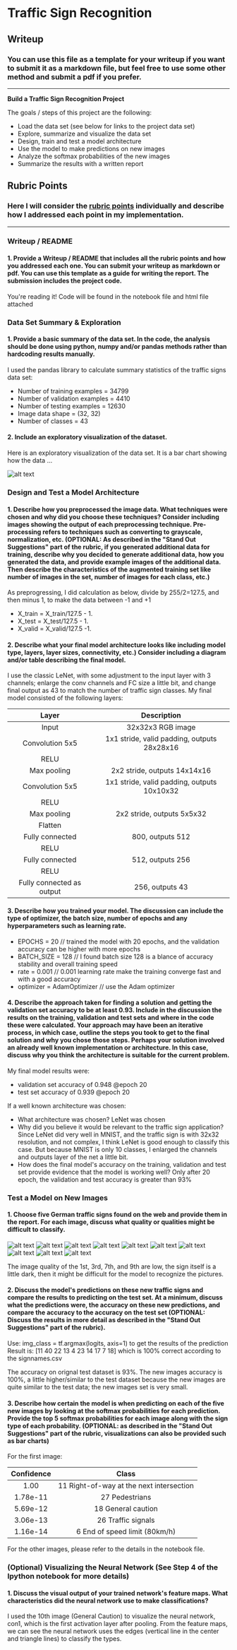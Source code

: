# **Traffic Sign Recognition** 

## Writeup

### You can use this file as a template for your writeup if you want to submit it as a markdown file, but feel free to use some other method and submit a pdf if you prefer.

---

**Build a Traffic Sign Recognition Project**

The goals / steps of this project are the following:
* Load the data set (see below for links to the project data set)
* Explore, summarize and visualize the data set
* Design, train and test a model architecture
* Use the model to make predictions on new images
* Analyze the softmax probabilities of the new images
* Summarize the results with a written report


[//]: # (Image References)

[image1]: ./examples/classes.png "Visualization"
[image2]: ./examples/grayscale.jpg "Grayscaling"
[image3]: ./examples/random_noise.jpg "Random Noise"
[image4]: ./examples/00000_00023.jpg "Traffic Sign 1"
[image5]: ./examples/00001_00017.jpg "Traffic Sign 2"
[image6]: ./examples/00004_00019.jpg "Traffic Sign 3"
[image7]: ./examples/00005_00029.jpg "Traffic Sign 4"
[image8]: ./examples/00006_00028.jpg "Traffic Sign 5"
[image9]: ./examples/00009_00029.jpg "Traffic Sign 6"
[image10]: ./examples/00012_00018.jpg "Traffic Sign 7"
[image11]: ./examples/00020_00024.jpg "Traffic Sign 8"
[image12]: ./examples/00023_00026.jpg "Traffic Sign 9"
[image13]: ./examples/00025_00025.jpg "Traffic Sign 10"

## Rubric Points
### Here I will consider the [rubric points](https://review.udacity.com/#!/rubrics/481/view) individually and describe how I addressed each point in my implementation.  

---
### Writeup / README

#### 1. Provide a Writeup / README that includes all the rubric points and how you addressed each one. You can submit your writeup as markdown or pdf. You can use this template as a guide for writing the report. The submission includes the project code.

You're reading it! Code will be found in the notebook file and html file attached

### Data Set Summary & Exploration

#### 1. Provide a basic summary of the data set. In the code, the analysis should be done using python, numpy and/or pandas methods rather than hardcoding results manually.

I used the pandas library to calculate summary statistics of the traffic
signs data set:

* Number of training examples = 34799
* Number of validation examples = 4410
* Number of testing examples = 12630
* Image data shape = (32, 32)
* Number of classes = 43

#### 2. Include an exploratory visualization of the dataset.

Here is an exploratory visualization of the data set. It is a bar chart showing how the data ...

![alt text][image1]

### Design and Test a Model Architecture

#### 1. Describe how you preprocessed the image data. What techniques were chosen and why did you choose these techniques? Consider including images showing the output of each preprocessing technique. Pre-processing refers to techniques such as converting to grayscale, normalization, etc. (OPTIONAL: As described in the "Stand Out Suggestions" part of the rubric, if you generated additional data for training, describe why you decided to generate additional data, how you generated the data, and provide example images of the additional data. Then describe the characteristics of the augmented training set like number of images in the set, number of images for each class, etc.)

As preprogressing, I did calculation as below, divide by 255/2=127.5, and then minus 1, to make the data between -1 and +1
* X_train = X_train/127.5 - 1.
* X_test = X_test/127.5 - 1.
* X_valid = X_valid/127.5 -1.


#### 2. Describe what your final model architecture looks like including model type, layers, layer sizes, connectivity, etc.) Consider including a diagram and/or table describing the final model.

I use the classic LeNet, with some adjustment to the input layer with 3 channels; enlarge the conv channels and FC size a little bit, and change final output as 43 to match the number of traffic sign classes.
My final model consisted of the following layers:

| Layer         		|     Description	        					| 
|:---------------------:|:---------------------------------------------:| 
| Input         		| 32x32x3 RGB image   							| 
| Convolution 5x5     	| 1x1 stride, valid padding, outputs 28x28x16 	|
| RELU					|												|
| Max pooling	      	| 2x2 stride,  outputs 14x14x16 				|
| Convolution 5x5     	| 1x1 stride, valid padding, outputs 10x10x32 	|
| RELU					|												|
| Max pooling	      	| 2x2 stride,  outputs 5x5x32 				|
| Flatten  |            |
| Fully connected		| 800, outputs 512        									|
| RELU					|												|
| Fully connected		| 512, outputs 256        									|
| RELU					|												|
| Fully connected	as output	| 256, outputs 43        									|

 


#### 3. Describe how you trained your model. The discussion can include the type of optimizer, the batch size, number of epochs and any hyperparameters such as learning rate.

* EPOCHS = 20  // trained the model with 20 epochs, and the validation accuracy can be higher with more epochs
* BATCH_SIZE = 128 // I found batch size 128 is a blance of accuracy stability and overall training speed
* rate = 0.001 // 0.001 learning rate make the training converge fast and with a good accuracy
* optimizer = AdamOptimizer // use the Adam optimizer 

#### 4. Describe the approach taken for finding a solution and getting the validation set accuracy to be at least 0.93. Include in the discussion the results on the training, validation and test sets and where in the code these were calculated. Your approach may have been an iterative process, in which case, outline the steps you took to get to the final solution and why you chose those steps. Perhaps your solution involved an already well known implementation or architecture. In this case, discuss why you think the architecture is suitable for the current problem.

My final model results were:
* validation set accuracy of 0.948 @epoch 20 
* test set accuracy of 0.939 @epoch 20

If a well known architecture was chosen:
* What architecture was chosen?
LeNet was chosen
* Why did you believe it would be relevant to the traffic sign application?
Since LeNet did very well in MNIST, and the traffic sign is with 32x32 resolution, and not complex, I think LeNet is good enough to classify this case. But because MNIST is only 10 classes, I enlarged the channels and outputs layer of the net a little bit.
* How does the final model's accuracy on the training, validation and test set provide evidence that the model is working well?
Only after 20 epoch, the validation and test accuracy is greater than 93%
 

### Test a Model on New Images

#### 1. Choose five German traffic signs found on the web and provide them in the report. For each image, discuss what quality or qualities might be difficult to classify.


![alt text][image4] ![alt text][image5] ![alt text][image6] ![alt text][image7] ![alt text][image8]
![alt text][image9] ![alt text][image10] ![alt text][image11] ![alt text][image12] ![alt text][image13]

The image quality of the 1st, 3rd, 7th, and 9th are low, the sign itself is a little dark, then it might be difficult for the model to recognize the pictures.


#### 2. Discuss the model's predictions on these new traffic signs and compare the results to predicting on the test set. At a minimum, discuss what the predictions were, the accuracy on these new predictions, and compare the accuracy to the accuracy on the test set (OPTIONAL: Discuss the results in more detail as described in the "Stand Out Suggestions" part of the rubric).

Use: img_class = tf.argmax(logits, axis=1) to get the results of the prediction  
Result is: [11 40 22 13  4 23 14 17  7 18] which is 100% correct according to the signnames.csv

The accuracy on orignal test dataset is 93%. The new images accuracy is 100%, a little higher/similar to the test dataset because the new images are quite similar to the test data; the new images set is very small. 


#### 3. Describe how certain the model is when predicting on each of the five new images by looking at the softmax probabilities for each prediction. Provide the top 5 softmax probabilities for each image along with the sign type of each probability. (OPTIONAL: as described in the "Stand Out Suggestions" part of the rubric, visualizations can also be provided such as bar charts)

For the first image:  

|Confidence|Class|
|:-:|:-:|
|1.00|11 Right-of-way at the next intersection|
|1.78e-11|27 Pedestrians|
|5.69e-12|18 General caution|
|3.06e-13|26 Traffic signals|
|1.16e-14|6 End of speed limit (80km/h)|  

For the other images, please refer to the details in the notebook file.

### (Optional) Visualizing the Neural Network (See Step 4 of the Ipython notebook for more details)
#### 1. Discuss the visual output of your trained network's feature maps. What characteristics did the neural network use to make classifications?

I used the 10th image (General Caution) to visualize the neural network, con1, which is the first activation layer after pooling.
From the feature maps, we can see the neural network uses the edges (vertical line in the center and triangle lines) to classify the types.
